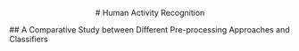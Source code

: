 <p align="center"> # Human Activity Recognition </p>
## A Comparative Study between Different Pre-processing Approaches and Classifiers
